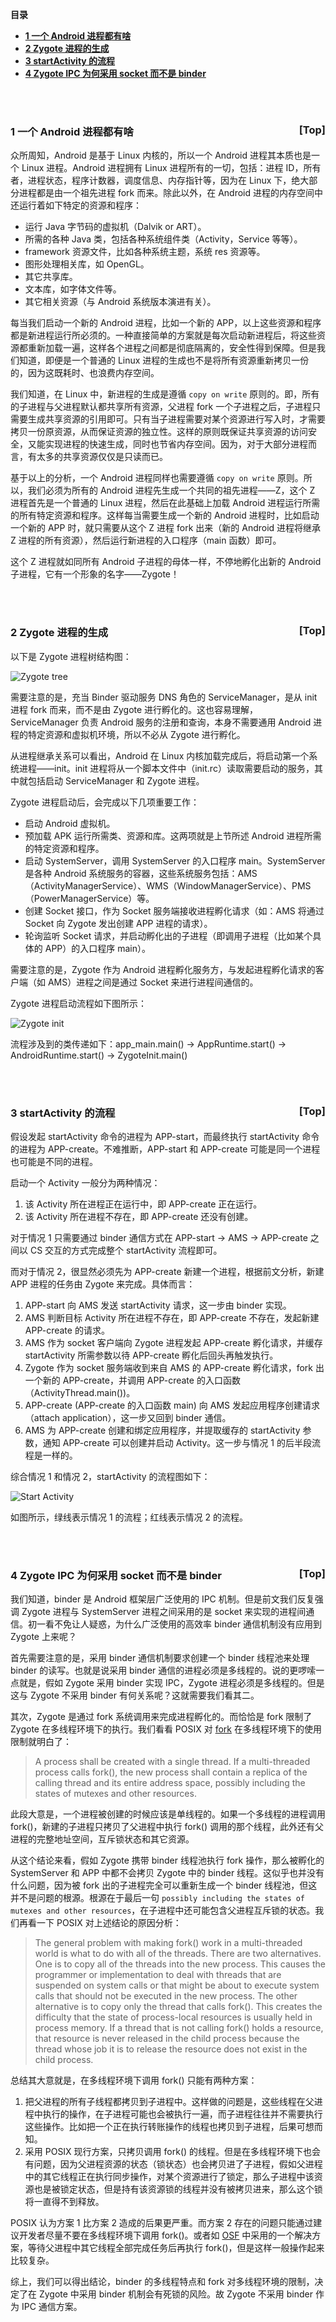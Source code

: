 <a name="index">**目录**</a>

- <a href="#ch1">**1 一个 Android 进程都有啥**</a>
- <a href="#ch2">**2 Zygote 进程的生成**</a>
- <a href="#ch3">**3 startActivity 的流程**</a>
- <a href="#ch4">**4 Zygote IPC 为何采用 socket 而不是 binder**</a>

<br>
<br>

### <a name="ch1">1 一个 Android 进程都有啥</a><a style="float:right;text-decoration:none;" href="#index">[Top]</a>

众所周知，Android 是基于 Linux 内核的，所以一个 Android 进程其本质也是一个 Linux 进程。Android 进程拥有 Linux 进程所有的一切，包括：进程 ID，所有者，进程状态，程序计数器，调度信息、内存指针等，因为在 Linux 下，绝大部分进程都是由一个祖先进程 fork 而来。除此以外，在 Android 进程的内存空间中还运行着如下特定的资源和程序：

- 运行 Java 字节码的虚拟机（Dalvik or ART）。
- 所需的各种 Java 类，包括各种系统组件类（Activity，Service 等等）。
- framework 资源文件，比如各种系统主题，系统 res 资源等。
- 图形处理相关库，如 OpenGL。
- 其它共享库。
- 文本库，如字体文件等。
- 其它相关资源（与 Android 系统版本演进有关）。

每当我们启动一个新的 Android 进程，比如一个新的 APP，以上这些资源和程序都是新进程运行所必须的。一种直接简单的方案就是每次启动新进程后，将这些资源都重新加载一遍，这样各个进程之间都是彻底隔离的，安全性得到保障。但是我们知道，即便是一个普通的 Linux 进程的生成也不是将所有资源重新拷贝一份的，因为这既耗时、也浪费内存空间。

我们知道，在 Linux 中，新进程的生成是遵循 `copy on write` 原则的。即，所有的子进程与父进程默认都共享所有资源，父进程 fork 一个子进程之后，子进程只需要生成共享资源的引用即可。只有当子进程需要对某个资源进行写入时，才需要拷贝一份原资源，从而保证资源的独立性。这样的原则既保证共享资源的访问安全，又能实现进程的快速生成，同时也节省内存空间。因为，对于大部分进程而言，有太多的共享资源仅仅是只读而已。

基于以上的分析，一个 Android 进程同样也需要遵循 `copy on write` 原则。所以，我们必须为所有的 Android 进程先生成一个共同的祖先进程——Z，这个 Z 进程首先是一个普通的 Linux 进程，然后在此基础上加载 Android 进程运行所需的所有特定资源和程序。这样每当需要生成一个新的 Android 进程时，比如启动一个新的 APP 时，就只需要从这个 Z 进程 fork 出来（新的 Android 进程将继承 Z 进程的所有资源），然后运行新进程的入口程序（main 函数）即可。

这个 Z 进程就如同所有 Android 子进程的母体一样，不停地孵化出新的 Android 子进程，它有一个形象的名字——Zygote！

<br>
<br>

### <a name="ch2">2 Zygote 进程的生成</a><a style="float:right;text-decoration:none;" href="#index">[Top]</a>

以下是 Zygote 进程树结构图：

![Zygote tree](https://raw.githubusercontent.com/huanzhiyazi/articles/master/%E6%8A%80%E6%9C%AF/android/Android%E8%BF%9B%E7%A8%8B%E5%AD%B5%E5%8C%96%E5%99%A8%E2%80%94%E2%80%94Zygote/images/zygote_tree.png "Zygote tree")

需要注意的是，充当 Binder 驱动服务 DNS 角色的 ServiceManager，是从 init 进程 fork 而来，而不是由 Zygote 进行孵化的。这也容易理解，ServiceManager 负责 Android 服务的注册和查询，本身不需要通用 Android 进程的特定资源和虚拟机环境，所以不必从 Zygote 进行孵化。

从进程继承关系可以看出，Android 在 Linux 内核加载完成后，将启动第一个系统进程——init。init 进程将从一个脚本文件中（init.rc）读取需要启动的服务，其中就包括启动 ServiceManager 和 Zygote 进程。

Zygote 进程启动后，会完成以下几项重要工作：

- 启动 Android 虚拟机。
- 预加载 APK 运行所需类、资源和库。这两项就是上节所述 Android 进程所需的特定资源和程序。
- 启动 SystemServer，调用 SystemServer 的入口程序 main。SystemServer 是各种 Android 系统服务的容器，这些系统服务包括：AMS（ActivityManagerService）、WMS（WindowManagerService）、PMS（PowerManagerService）等。
- 创建 Socket 接口，作为 Socket 服务端接收进程孵化请求（如：AMS 将通过 Socket 向 Zygote 发出创建 APP 进程的请求）。
- 轮询监听 Socket 请求，并启动孵化出的子进程（即调用子进程（比如某个具体的 APP）的入口程序 main）。

需要注意的是，Zygote 作为 Android 进程孵化服务方，与发起进程孵化请求的客户端（如 AMS）进程之间是通过 Socket 来进行进程间通信的。

Zygote 进程启动流程如下图所示：

![Zygote init](https://raw.githubusercontent.com/huanzhiyazi/articles/master/%E6%8A%80%E6%9C%AF/android/Android%E8%BF%9B%E7%A8%8B%E5%AD%B5%E5%8C%96%E5%99%A8%E2%80%94%E2%80%94Zygote/images/zygote_init.png "Zygote init")

流程涉及到的类传递如下：app_main.main() -> AppRuntime.start() -> AndroidRuntime.start() -> ZygoteInit.main()

<br>
<br>

### <a name="ch3">3 startActivity 的流程</a><a style="float:right;text-decoration:none;" href="#index">[Top]</a>

假设发起 startActivity 命令的进程为 APP-start，而最终执行 startActivity 命令的进程为 APP-create。不难推断，APP-start 和 APP-create 可能是同一个进程也可能是不同的进程。

启动一个 Activity 一般分为两种情况：

1. 该 Activity 所在进程正在运行中，即 APP-create 正在运行。
2. 该 Activity 所在进程不存在，即 APP-create 还没有创建。

对于情况 1 只需要通过 binder 通信方式在 APP-start -> AMS -> APP-create 之间以 CS 交互的方式完成整个 startActivity 流程即可。

而对于情况 2，很显然必须先为 APP-create 新建一个进程，根据前文分析，新建 APP 进程的任务由 Zygote 来完成。具体而言：

1. APP-start 向 AMS 发送 startActivity 请求，这一步由 binder 实现。
2. AMS 判断目标 Activity 所在进程不存在，即 APP-create 不存在，发起新建 APP-create 的请求。
3. AMS 作为 socket 客户端向 Zygote 进程发起 APP-create 孵化请求，并缓存 startActivity 所需参数以待 APP-create 孵化后回头再触发执行。
4. Zygote 作为 socket 服务端收到来自 AMS 的 APP-create 孵化请求，fork 出一个新的 APP-create，并调用 APP-create 的入口函数（ActivityThread.main())。
5. APP-create (APP-create 的入口函数 main) 向 AMS 发起应用程序创建请求（attach application），这一步又回到 binder 通信。
6. AMS 为 APP-create 创建和绑定应用程序，并提取缓存的 startActivity 参数，通知 APP-create 可以创建并启动 Activity。这一步与情况 1 的后半段流程是一样的。

综合情况 1 和情况 2，startActivity 的流程图如下：

![Start Activity](https://raw.githubusercontent.com/huanzhiyazi/articles/master/%E6%8A%80%E6%9C%AF/android/Android%E8%BF%9B%E7%A8%8B%E5%AD%B5%E5%8C%96%E5%99%A8%E2%80%94%E2%80%94Zygote/images/start_activity.png "Start Activity")

如图所示，绿线表示情况 1 的流程；红线表示情况 2 的流程。

<br>
<br>

### <a name="ch4">4 Zygote IPC 为何采用 socket 而不是 binder</a><a style="float:right;text-decoration:none;" href="#index">[Top]</a>

我们知道，binder 是 Android 框架层广泛使用的 IPC 机制。但是前文我们反复强调 Zygote 进程与 SystemServer 进程之间采用的是 socket 来实现的进程间通信。初一看不免让人疑惑，为什么广泛使用的高效率 binder 通信机制没有应用到 Zygote 上来呢？

首先需要注意的是，采用 binder 通信机制要求创建一个 binder 线程池来处理 binder 的读写。也就是说采用 binder 通信的进程必须是多线程的。说的更啰嗦一点就是，假如 Zygote 采用 binder 实现 IPC，Zygote 进程必须是多线程的。但是这与 Zygote 不采用 binder 有何关系呢？这就需要我们看其二。

其次，Zygote 是通过 fork 系统调用来完成进程孵化的。而恰恰是 fork 限制了 Zygote 在多线程环境下的执行。我们看看 POSIX 对 [fork](https://pubs.opengroup.org/onlinepubs/9699919799/functions/fork.html) 在多线程环境下的使用限制就明白了：

>A process shall be created with a single thread. If a multi-threaded process calls fork(), the new process shall contain a replica of the calling thread and its entire address space, possibly including the states of mutexes and other resources. 

此段大意是，一个进程被创建的时候应该是单线程的。如果一个多线程的进程调用 fork()，新建的子进程只拷贝了父进程中执行 fork() 调用的那个线程，此外还有父进程的完整地址空间，互斥锁状态和其它资源。

从这个结论来看，假如 Zygote 携带 binder 线程池执行 fork 操作，那么被孵化的 SystemServer 和 APP 中都不会拷贝 Zygote 中的 binder 线程。这似乎也并没有什么问题，因为被 fork 出的子进程完全可以重新生成一个 binder 线程池，但这并不是问题的根源。根源在于最后一句 `possibly including the states of mutexes and other resources`，在子进程中还可能包含父进程互斥锁的状态。我们再看一下 POSIX 对上述结论的原因分析：

>The general problem with making fork() work in a multi-threaded world is what to do with all of the threads. There are two alternatives. One is to copy all of the threads into the new process. This causes the programmer or implementation to deal with threads that are suspended on system calls or that might be about to execute system calls that should not be executed in the new process. The other alternative is to copy only the thread that calls fork(). This creates the difficulty that the state of process-local resources is usually held in process memory. If a thread that is not calling fork() holds a resource, that resource is never released in the child process because the thread whose job it is to release the resource does not exist in the child process.

总结其大意就是，在多线程环境下调用 fork() 只能有两种方案：

1. 把父进程的所有子线程都拷贝到子进程中。这样做的问题是，这些线程在父进程中执行的操作，在子进程可能也会被执行一遍，而子进程往往并不需要执行这些操作。比如把一个正在执行转账操作的线程也拷贝到子进程，后果可想而知。
2. 采用 POSIX 现行方案，只拷贝调用 fork() 的线程。但是在多线程环境下也会有问题，因为父进程资源的状态（锁状态）也会拷贝进了子进程，假如父进程中的其它线程正在执行同步操作，对某个资源进行了锁定，那么子进程中该资源也是被锁定状态，但是持有该资源锁的线程并没有被拷贝进来，那么这个锁将一直得不到释放。

POSIX 认为方案 1 比方案 2 造成的后果更严重。而方案 2 存在的问题只能通过建议开发者尽量不要在多线程环境下调用 fork()。或者如 [OSF](http://www.doublersolutions.com/docs/dce/osfdocs/htmls/develop/appdev/Appde193.htm#:~:text=The%20fork(%20)%20system%20call%20creates,time%20of%20the%20fork(%20).) 中采用的一个解决方案，等待父进程中其它线程全部完成任务后再执行 fork()，但是这样一般操作起来比较复杂。

综上，我们可以得出结论，binder 的多线程特点和 fork 对多线程环境的限制，决定了在 Zygote 中采用 binder 机制会有死锁的风险。故 Zygote 不采用 binder 作为 IPC 通信方案。









































































